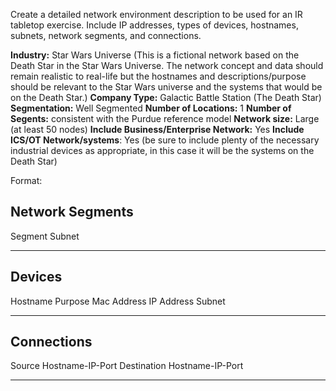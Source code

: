 Create a detailed network environment description to be used for an IR tabletop exercise. Include IP addresses, types of devices, hostnames, subnets, network segments, and connections.

**Industry:** Star Wars Universe (This is a fictional network based on the Death Star in the Star Wars Universe. The network concept and data should remain realistic to real-life but the hostnames and descriptions/purpose should be relevant to the Star Wars universe and the systems that would be on the Death Star.)
**Company Type:** Galactic Battle Station (The Death Star)
**Segmentation:** Well Segmented
**Number of Locations:** 1
**Number of Segents:** consistent with the Purdue reference model
**Network size:** Large (at least 50 nodes)
**Include Business/Enterprise Network:** Yes
**Include ICS/OT Network/systems**: Yes (be sure to include plenty of the necessary industrial devices as appropriate, in this case it will be the systems on the Death Star)

Format:

## Network Segments
Segment             Subnet
_________________________________________________________________________________________________________




## Devices
Hostname            Purpose                     Mac Address         IP Address          Subnet
_________________________________________________________________________________________________________




## Connections
Source Hostname-IP-Port                                     Destination Hostname-IP-Port
_________________________________________________________________________________________________________





